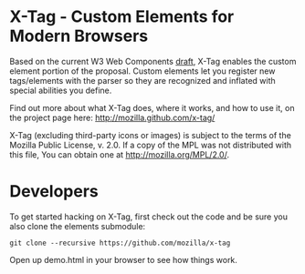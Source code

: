 X-Tag - Custom Elements for Modern Browsers
=====

Based on the current W3 Web Components [draft][1], X-Tag enables the custom element portion of the proposal.
Custom elements let you register new tags/elements with the parser so they are recognized and inflated with
special abilities you define.

Find out more about what X-Tag does, where it works, and how to use it, on the project page here: http://mozilla.github.com/x-tag/

X-Tag (excluding third-party icons or images) is subject to the terms of the Mozilla Public License, v. 2.0. If a copy of the MPL was not distributed with this file, You can obtain one at http://mozilla.org/MPL/2.0/.

  [1]: https://dvcs.w3.org/hg/webcomponents/raw-file/tip/explainer/index.html       "W3 Web Components Spec (Draft)"

Developers
==========

To get started hacking on X-Tag, first check out the code and be sure you also
clone the elements submodule:

    git clone --recursive https://github.com/mozilla/x-tag

Open up demo.html in your browser to see how things work.
